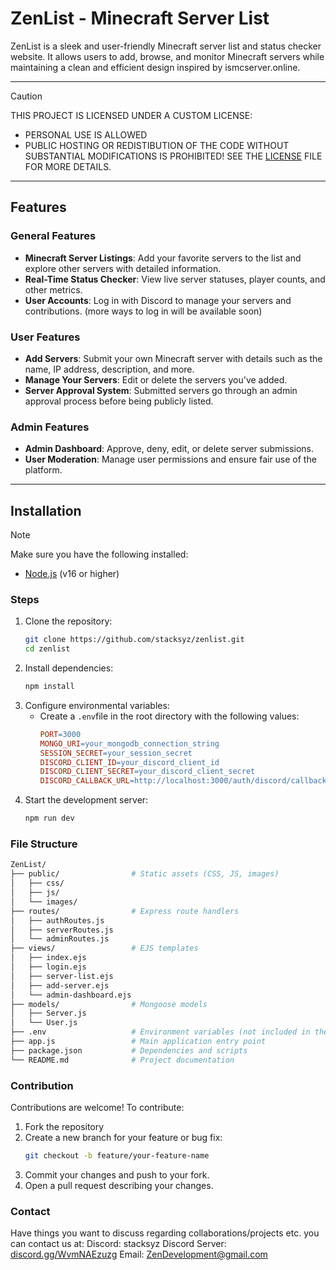 # ZenList - Minecraft Server List

ZenList is a sleek and user-friendly Minecraft server list and status checker website. It allows users to add, browse, and monitor Minecraft servers while maintaining a clean and efficient design inspired by ismcserver.online.

---

> [!CAUTION]  
> THIS PROJECT IS LICENSED UNDER A CUSTOM LICENSE:
>
> * PERSONAL USE IS ALLOWED
> * PUBLIC HOSTING OR REDISTIBUTION OF THE CODE WITHOUT SUBSTANTIAL MODIFICATIONS IS PROHIBITED! SEE THE [LICENSE](./LICENSE) FILE FOR MORE DETAILS.

---
## Features

### General Features
- **Minecraft Server Listings**: Add your favorite servers to the list and explore other servers with detailed information.
- **Real-Time Status Checker**: View live server statuses, player counts, and other metrics.
- **User Accounts**: Log in with Discord to manage your servers and contributions. (more ways to log in will be available soon)

### User Features
- **Add Servers**: Submit your own Minecraft server with details such as the name, IP address, description, and more.
- **Manage Your Servers**: Edit or delete the servers you've added.
- **Server Approval System**: Submitted servers go through an admin approval process before being publicly listed.

### Admin Features
- **Admin Dashboard**: Approve, deny, edit, or delete server submissions.
- **User Moderation**: Manage user permissions and ensure fair use of the platform.

---

## Installation

> [!NOTE]
> Make sure you have the following installed:
> - [Node.js](https://nodejs.org/) (v16 or higher)

### Steps
1. Clone the repository:
   ```bash
   git clone https://github.com/stacksyz/zenlist.git
   cd zenlist
2. Install dependencies:
   ```bash
   npm install
3. Configure environmental variables:
   * Create a `.env`file in the root directory with the following values:
     ```makefile
     PORT=3000
     MONGO_URI=your_mongodb_connection_string
     SESSION_SECRET=your_session_secret
     DISCORD_CLIENT_ID=your_discord_client_id
     DISCORD_CLIENT_SECRET=your_discord_client_secret
     DISCORD_CALLBACK_URL=http://localhost:3000/auth/discord/callback
     ```
4. Start the development server:
   ```bash
   npm run dev

### File Structure
```bash
ZenList/
├── public/                # Static assets (CSS, JS, images)
│   ├── css/
│   ├── js/
│   └── images/
├── routes/                # Express route handlers
│   ├── authRoutes.js
│   ├── serverRoutes.js
│   └── adminRoutes.js
├── views/                 # EJS templates
│   ├── index.ejs
│   ├── login.ejs
│   ├── server-list.ejs
│   ├── add-server.ejs
│   └── admin-dashboard.ejs
├── models/                # Mongoose models
│   ├── Server.js
│   └── User.js
├── .env                   # Environment variables (not included in the repo)
├── app.js                 # Main application entry point
├── package.json           # Dependencies and scripts
└── README.md              # Project documentation
```
### Contribution
Contributions are welcome! To contribute:
1. Fork the repository
2. Create a new branch for your feature or bug fix:
      ```bash
      git checkout -b feature/your-feature-name
      ```
3. Commit your changes and push to your fork.
4. Open a pull request describing your changes.


### Contact
Have things you want to discuss regarding collaborations/projects etc. you can contact us at:
Discord: stacksyz
Discord Server: [discord.gg/WvmNAEzuzg](https://discord.gg/WvmNAEzuzg)
Email: [ZenDevelopment@gmail.com](mailto:zendevelopment@gmail.com)
